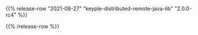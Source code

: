 {{% release-row "2021-08-27" "keyple-distributed-remote-java-lib" "2.0.0-rc4" %}} 

{{% /release-row %}}
